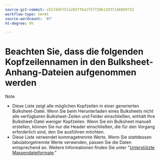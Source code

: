 ```yaml
---
source-git-commit: e517dd5f5fa283ff8a2f57728612937148889732
workflow-type: tm+mt
source-wordcount: '87'
ht-degree: 0%

---
```

# Beachten Sie, dass die folgenden Kopfzeilennamen in den Bulksheet-Anhang-Dateien aufgenommen werden

>[!NOTE]
>
>* Diese Liste zeigt alle möglichen Kopfzeilen in einer generierten Bulksheet-Datei. Wenn Sie beim Herunterladen eines Bulksheets nicht alle verfügbaren Bulksheet-Zeilen und Felder einschließen, enthält Ihre Bulksheet-Datei weniger Kopfzeilen. Wenn Sie ein Bulksheet manuell erstellen, können Sie nur die Header einschließen, die für den Vorgang erforderlich sind, den Sie ausführen möchten.
>* Diese Liste verwendet kommagetrennte Werte. Wenn Sie stattdessen tabulatorgetrennte Werte verwenden, passen Sie die Daten entsprechend an. Weitere Informationen finden Sie unter &quot;[Unterstützte Massendateiformate](/help/search-social-commerce/campaign-management/bulksheets/bulksheet-data-formats/bulksheet-file-formats.md).&quot;
